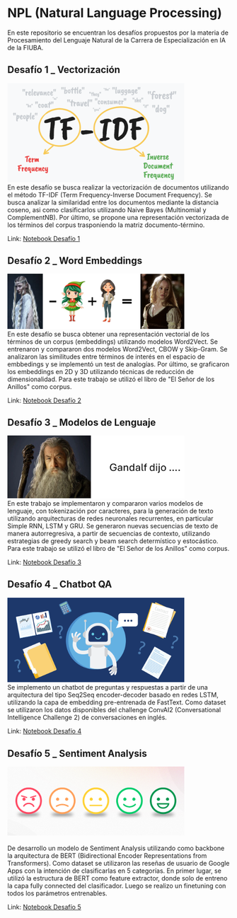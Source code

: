 # NPL (Natural Language Processing)
En este repositorio se encuentran los desafíos propuestos por la materia de Procesamiento del Lenguaje Natural de la Carrera de Especialización en IA de la FIUBA.

## Desafío 1 _ Vectorización 

<img src="resources/d1.png" alt="" width="400"/><br>
En este desafío se busca realizar la vectorización de documentos utilizando el método TF-IDF (Term Frequency-Inverse Document Frequency). Se busca analizar la similaridad entre los documentos mediante la distancia coseno, asi como clasificarlos utilizando Naive Bayes (Multinomial y ComplementNB). Por último, se propone una representación vectorizada de los términos del corpus trasponiendo la matriz documento-término.  

Link: [Notebook Desafío 1](https://github.com/valentinPertierra/LSE_NLP/blob/main/Desafio%201/Desafio_1.ipynb)

## Desafío 2 _ Word Embeddings
<img src="resources/d2.png" alt="" width="400"/><br>
En este desafío se busca obtener una representación vectorial de los términos de un corpus (embeddings) utilizando modelos Word2Vect. Se entrenaron y compararon dos modelos Word2Vect, CBOW y Skip-Gram. Se analizaron las similitudes entre términos de interés en el espacio de embbedings y se implementó un test de analogías. Por último, se graficaron los embeddings en 2D y 3D utilizando técnicas de reducción de dimensionalidad.  Para este trabajo se utilizó el libro de "El Señor de los Anillos" como corpus.      

Link: [Notebook Desafío 2](https://github.com/valentinPertierra/LSE_NLP/blob/main/Desafio%202/Desafio_2.ipynb)

## Desafío 3 _ Modelos de Lenguaje
<img src="resources/d3.png" alt="" width="400"/><br>
En este trabajo se implementaron y compararon varios modelos de lenguaje, con tokenización por caracteres, para la generación de texto utilizando arquitecturas de redes neuronales recurrentes, en particular Simple RNN, LSTM y GRU. Se generaron nuevas secuencias de texto de manera autorregresiva, a partir de secuencias de contexto, utilizando estrategias de greedy search y beam search determístico y estocástico. Para este trabajo se utilizó el libro de "El Señor de los Anillos" como corpus.

Link: [Notebook Desafío 3](https://github.com/valentinPertierra/LSE_NLP/blob/main/Desafio%203/Desafio_3.ipynb)

## Desafío 4 _ Chatbot QA
<img src="resources/d4.png" alt="" width="400"/><br>
Se implemento un chatbot de preguntas y respuestas a partir de una arquitectura del tipo Seq2Seq encoder-decoder basado en redes LSTM, utilizando la capa de embedding pre-entrenada de FastText. Como dataset se utilizaron los datos disponibles del challenge ConvAI2 (Conversational Intelligence Challenge 2) de conversaciones en inglés.

Link: [Notebook Desafío 4](https://github.com/valentinPertierra/LSE_NLP/blob/main/Desafio%204/Desafio_4.ipynb)

## Desafío 5 _ Sentiment Analysis
<img src="resources/d5.png" alt="" width="400"/><br>    
De desarrollo un modelo de Sentiment Analysis utilizando como backbone la arquitectura de BERT (Bidirectional Encoder Representations from Transformers). Como dataset se utilizaron las reseñas de usuario de Google Apps con la intención de clasificarlas en 5 categorías. En primer lugar, se utilizó la estructura de BERT como feature extractor, donde solo de entreno la capa fully connected del clasificador. Luego se realizo un finetuning con todos los parámetros entrenables.

Link: [Notebook Desafío 5](https://github.com/valentinPertierra/LSE_NLP/blob/main/Desafio%205/Desafio_5.ipynb)
